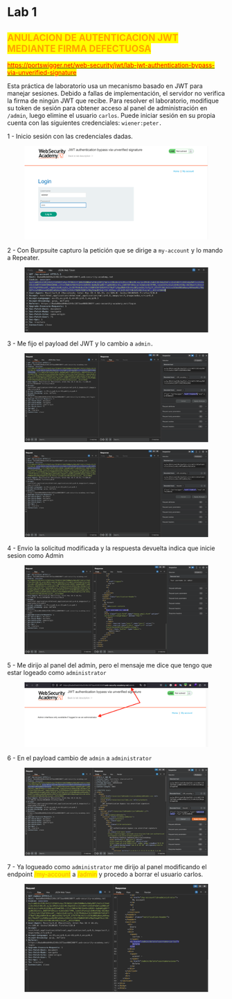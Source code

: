 # Lab 1

## <mark style="color:orange;">ANULACION DE AUTENTICACION JWT MEDIANTE FIRMA DEFECTUOSA</mark>

<mark style="color:orange;"></mark>

<mark style="color:red;"></mark>[<mark style="color:red;">https://portswigger.net/web-security/jwt/lab-jwt-authentication-bypass-via-unverified-signature</mark>](https://portswigger.net/web-security/jwt/lab-jwt-authentication-bypass-via-unverified-signature)<mark style="color:red;"></mark>

<mark style="color:orange;"></mark>

Esta práctica de laboratorio usa un mecanismo basado en JWT para manejar sesiones. Debido a fallas de implementación, el servidor no verifica la firma de ningún JWT que recibe. Para resolver el laboratorio, modifique su token de sesión para obtener acceso al panel de administración en `/admin`, luego elimine el usuario `carlos`. Puede iniciar sesión en su propia cuenta con las siguientes credenciales: `wiener:peter.`

1 - Inicio sesión con las credenciales dadas.

<figure><img src="../../../.gitbook/assets/1 (1).png" alt=""><figcaption></figcaption></figure>

2 - Con Burpsuite capturo la petición que se dirige a `my-account` y lo mando a Repeater.

<figure><img src="../../../.gitbook/assets/2.png" alt=""><figcaption></figcaption></figure>

3 - Me fijo el payload del JWT y lo cambio a `admin.`

<figure><img src="../../../.gitbook/assets/3.png" alt=""><figcaption></figcaption></figure>

<figure><img src="../../../.gitbook/assets/5.png" alt=""><figcaption></figcaption></figure>



4 - Envio la solicitud modificada y la respuesta devuelta indica que inicie sesion como Admin

<figure><img src="../../../.gitbook/assets/10.png" alt=""><figcaption></figcaption></figure>

5 - Me dirijo al panel del admin, pero el mensaje me dice que tengo que estar logeado como `administrator`

<figure><img src="../../../.gitbook/assets/11.png" alt=""><figcaption></figcaption></figure>

6 - En el payload cambio de `admin` a `administrator`

<figure><img src="../../../.gitbook/assets/13.png" alt=""><figcaption></figcaption></figure>

7 - Ya logueado como `administrator` me dirijo al panel modificando el endpoint <mark style="color:orange;">/my-account</mark> a  <mark style="color:orange;">/admin</mark> y procedo a borrar el usuario carlos.

<figure><img src="../../../.gitbook/assets/1.png" alt=""><figcaption></figcaption></figure>

